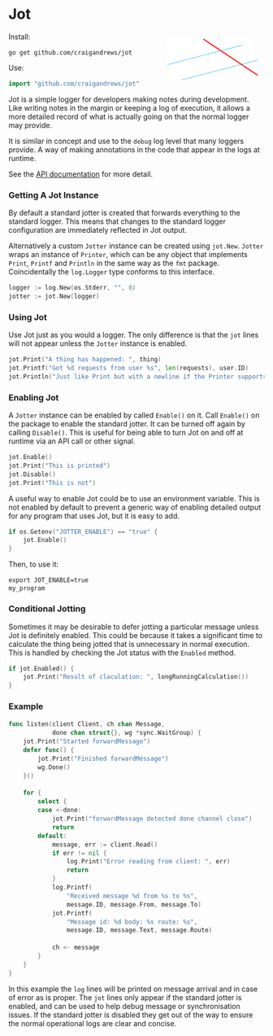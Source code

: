 # Jot

Install:<img align="right" width="180" style="margin: 12px" src="jot.svg">


```
go get github.com/craigandrews/jot
```

Use:

```go
import "github.com/craigandrews/jot"
```

Jot is a simple logger for developers making notes during development. Like
writing notes in the margin or keeping a log of execution, it allows a more
detailed record of what is actually going on that the normal logger may provide.

It is similar in concept and use to the `debug` log level that many loggers
provide. A way of making annotations in the code that appear in the logs at
runtime.

See the [API documentation](API.md) for more detail.

### Getting A Jot Instance

By default a standard jotter is created that forwards everything to the standard
logger. This means that changes to the standard logger configuration are
immediately reflected in Jot output.

Alternatively a custom `Jotter` instance can be created using `jot.New`.
`Jotter` wraps an instance of `Printer`, which can be any object that implements
`Print`, `Printf` and `Println` in the same way as the `fmt` package.
Coincidentally the `log.Logger` type conforms to this interface.

```go
logger := log.New(os.Stderr, "", 0)
jotter := jot.New(logger)
```

### Using Jot

Use Jot just as you would a logger. The only difference is that the `jot`
lines will not appear unless the `Jotter` instance is enabled.

```go
jot.Print("A thing has happened: ", thing)
jot.Printf("Got %d requests from user %s", len(requests), user.ID)
jot.Println("Just like Print but with a newline if the Printer supports it")
```

### Enabling Jot

A `Jotter` instance can be enabled by called `Enable()` on it. Call `Enable()`
on the package to enable the standard jotter. It can be turned off again by
calling `Disable()`. This is useful for being able to turn Jot on and off at
runtime via an API call or other signal.

```go
jot.Enable()
jot.Print("This is printed")
jot.Disable()
jot.Print("This is not")
```

A useful way to enable Jot could be to use an environment variable. This is
not enabled by default to prevent a generic way of enabling detailed output for
any program that uses Jot, but it is easy to add.

```go
if os.Getenv("JOTTER_ENABLE") == "true" {
	jot.Enable()
}
```

Then, to use it:

```
export JOT_ENABLE=true
my_program
```

### Conditional Jotting

Sometimes it may be desirable to defer jotting a particular message unless Jot
is definitely enabled. This could be because it takes a significant time to
calculate the thing being jotted that is unnecessary in normal execution. This
is handled by checking the Jot status with the `Enabled` method.

```go
if jot.Enabled() {
	jot.Print("Result of claculation: ", longRunningCalculation())
}
```

### Example

```go
func listen(client Client, ch chan Message,
			done chan struct{}, wg *sync.WaitGroup) {
	jot.Print("Started forwardMessage")
	defer func() {
		jot.Print("Finished forwardMessage")
		wg.Done()
	}()

	for {
		select {
		case <-done:
			jot.Print("forwardMessage detected done channel close")
			return
		default:
			message, err := client.Read()
			if err != nil {
				log.Print("Error reading from client: ", err)
				return
			}
			log.Printf(
				"Received message %d from %s to %s",
				message.ID, message.From, message.To)
			jot.Printf(
				"Message id: %d body: %s route: %s",
				message.ID, message.Text, message.Route)

			ch <- message
		}
	}
}
```

In this example the `log` lines will be printed on message arrival and in case
of error as is proper. The `jot` lines only appear if the standard jotter is
enabled, and can be used to help debug message or synchronisation issues. If the
standard jotter is disabled they get out of the way to ensure the normal
operational logs are clear and concise.
